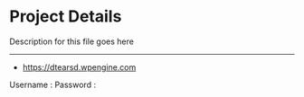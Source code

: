 # Project Details

Description for this file goes here

-------------------------------------------------------

* https://dtearsd.wpengine.com

Username :
Password :
